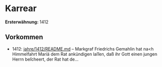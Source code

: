 # Karrear

**Ersterwähnung:** 1412

## Vorkommen
- 1412: [jahre/1412/README.md](../jahre/1412/README.md) – Markgraf Friedrichs Gemahlin hat na<h Himmelfahrt
Mariä dem Rat ankündigen laſſen, daß ihr Gott einen
jungen Herrn beſcheert, der Rat hat de...
